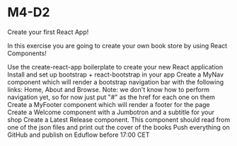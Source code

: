 # M4-D2

Create your first React App!

In this exercise you are going to create your own book store by using React Components!

Use the create-react-app boilerplate to create your new React application
Install and set up bootstrap + react-bootstrap in your app
Create a MyNav component which will render a bootstrap navigation bar with the following links: Home, About and Browse. Note: we don't know how to perform navigation yet, so for now just put "#" as the href for each one on them
Create a MyFooter component which will render a footer for the page
Create a Welcome component with a Jumbotron and a subtitle for your shop
Create a Latest Release component. This component should read from one of the json files and print out the cover of the books
Push everything on GitHub and publish on Eduflow before 17:00 CET
